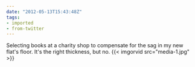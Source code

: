 ```yaml
---
date: "2012-05-13T15:43:48Z"
tags:
- imported
- from-twitter
---
```

Selecting books at a charity shop to compensate for the sag in my new flat's floor. It's the right thickness, but no. {{< imgorvid src="media-1.jpg" >}}
